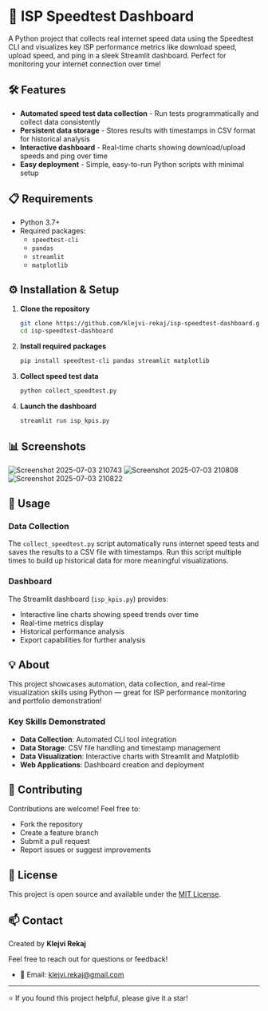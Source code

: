 # 🚀 ISP Speedtest Dashboard

A Python project that collects real internet speed data using the Speedtest CLI and visualizes key ISP performance metrics like download speed, upload speed, and ping in a sleek Streamlit dashboard. Perfect for monitoring your internet connection over time!

## 🛠️ Features

- **Automated speed test data collection** - Run tests programmatically and collect data consistently
- **Persistent data storage** - Stores results with timestamps in CSV format for historical analysis
- **Interactive dashboard** - Real-time charts showing download/upload speeds and ping over time
- **Easy deployment** - Simple, easy-to-run Python scripts with minimal setup

## 📋 Requirements

- Python 3.7+
- Required packages:
  - `speedtest-cli`
  - `pandas`
  - `streamlit`
  - `matplotlib`

## ⚙️ Installation & Setup

1. **Clone the repository**
   ```bash
   git clone https://github.com/klejvi-rekaj/isp-speedtest-dashboard.git
   cd isp-speedtest-dashboard
   ```

2. **Install required packages**
   ```bash
   pip install speedtest-cli pandas streamlit matplotlib
   ```

3. **Collect speed test data**
   ```bash
   python collect_speedtest.py
   ```

4. **Launch the dashboard**
   ```bash
   streamlit run isp_kpis.py
   ```

## 📊 Screenshots
![Screenshot 2025-07-03 210743](https://github.com/user-attachments/assets/a262ca71-847d-4bd9-baa0-cdd679455adb)
![Screenshot 2025-07-03 210808](https://github.com/user-attachments/assets/9f003f3d-0016-4d69-938b-c18f4c2d1e96)
![Screenshot 2025-07-03 210822](https://github.com/user-attachments/assets/233eb03f-5412-4515-8c78-d143bfc98f3c)


## 🎯 Usage

### Data Collection
The `collect_speedtest.py` script automatically runs internet speed tests and saves the results to a CSV file with timestamps. Run this script multiple times to build up historical data for more meaningful visualizations.

### Dashboard
The Streamlit dashboard (`isp_kpis.py`) provides:
- Interactive line charts showing speed trends over time
- Real-time metrics display
- Historical performance analysis
- Export capabilities for further analysis

## 💡 About

This project showcases automation, data collection, and real-time visualization skills using Python — great for ISP performance monitoring and portfolio demonstration!

### Key Skills Demonstrated
- **Data Collection**: Automated CLI tool integration
- **Data Storage**: CSV file handling and timestamp management
- **Data Visualization**: Interactive charts with Streamlit and Matplotlib
- **Web Applications**: Dashboard creation and deployment

## 🤝 Contributing

Contributions are welcome! Feel free to:
- Fork the repository
- Create a feature branch
- Submit a pull request
- Report issues or suggest improvements

## 📄 License

This project is open source and available under the [MIT License](LICENSE).

## 📫 Contact

Created by **Klejvi Rekaj**

Feel free to reach out for questions or feedback!

- 📧 Email: klejvi.rekaj@gmail.com
---

⭐ If you found this project helpful, please give it a star!
